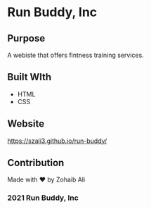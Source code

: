 # Run Buddy, Inc

## Purpose
A webiste that offers fintness training services.

## Built WIth
* HTML 
* CSS

## Website
https://szali3.github.io/run-buddy/

## Contribution
Made with ❤️ by Zohaib Ali

### 2021 Run Buddy, Inc
